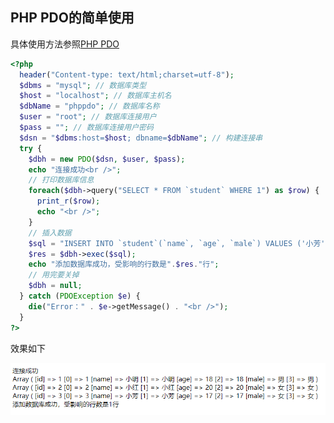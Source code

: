 ## PHP PDO的简单使用

具体使用方法参照[PHP PDO](https://www.runoob.com/php/php-pdo.html)

```php
<?php
  header("Content-type: text/html;charset=utf-8");
  $dbms = "mysql"; // 数据库类型
  $host = "localhost"; // 数据库主机名
  $dbName = "phppdo"; // 数据库名称
  $user = "root"; // 数据库连接用户
  $pass = ""; // 数据库连接用户密码
  $dsn = "$dbms:host=$host; dbname=$dbName"; // 构建连接串
  try {
    $dbh = new PDO($dsn, $user, $pass);
    echo "连接成功<br />";
    // 打印数据库信息
    foreach($dbh->query("SELECT * FROM `student` WHERE 1") as $row) {
      print_r($row);
      echo "<br />";
    }
    // 插入数据
    $sql = "INSERT INTO `student`(`name`, `age`, `male`) VALUES ('小芳',17,'女')";
    $res = $dbh->exec($sql);
    echo "添加数据库成功，受影响的行数是".$res."行";
    // 用完要关掉
    $dbh = null;
  } catch (PDOException $e) {
    die("Error：" . $e->getMessage() . "<br />");
  }
?>
```

效果如下

![phppdo](../.vuepress/public/assets/image/php/phppdo1.png 'phppdo')